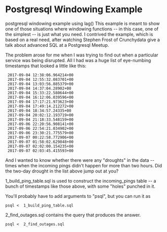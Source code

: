 # Postgresql Windowing Example
postgresql windowing example using lag()
This example is meant to show one of those situations where windowing functions -- in this case, one of the simplest -- is
just what you need.   I contrived the example, which is based on a real need, after watching Stephen Frost of Crunchydata
give a talk about advanced SQL at a Postgresql Meetup.

The problem arose for me when I was trying to find out when a particular service was being disrupted.  All I had was a huge
list of eye-numbing timestamps that looked a little like this:
```
 2017-09-04 12:38:06.964214+00
 2017-09-04 12:55:32.083701+00
 2017-09-04 13:03:56.885379+00
 2017-09-04 14:37:04.28902+00
 2017-09-04 15:33:22.580644+00
 2017-09-04 16:12:06.039596+00
 2017-09-04 17:17:21.973623+00
 2017-09-04 17:49:14.212272+00
 2017-09-04 18:34:57.24335+00
 2017-09-04 20:02:12.193719+00
 2017-09-04 21:18:33.548159+00
 2017-09-06 22:20:56.908141+00
 2017-09-06 22:54:21.034902+00
 2017-09-06 23:30:21.775579+00
 2017-09-07 00:22:58.772906+00
 2017-09-07 01:58:02.629848+00
 2017-09-07 02:02:00.154235+00
 2017-09-07 02:03:45.415593+00
``` 
 
 And I wanted to know whether there were any "droughts" in the data -- times when the incoming pings didn't happen for more
 than two hours.   Did the two-day drought in the list above jump out at you?
 
 1_build_ping_table.sql  is used to construct the incoming_pings table -- a bunch of timestamps like those above, with some
 "holes" punched in it.
 
 You'll probably have to add arguments to "psql", but you  can run it as
 ```
 psql <  1_build_ping_table.sql 
 ```
 2_find_outages.sql contains the query that produces the answer.
 
 ```
 psql <  2_find_outages.sql
 ```
 
 
